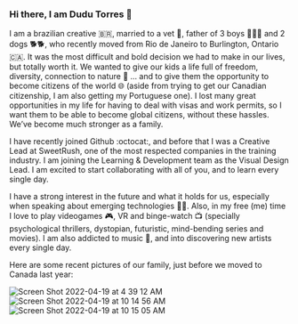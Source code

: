 ### Hi there, I am Dudu Torres 👋
I am a brazilian creative 🇧🇷, married to a vet 🐘, father of 3 boys 👦👦👦 and 2 dogs 🐕🐕, who recently moved from Rio de Janeiro to Burlington, Ontario 🇨🇦. It was the most difficult and bold decision we had to make in our lives, but totally worth it. We wanted to give our kids a life full of freedom, diversity, connection to nature 🌲 … and to give them the opportunity to become citizens of the world 🌐 (aside from trying to get our Canadian citizenship, I am also getting my Portuguese one). I lost many great opportunities in my life for having to deal with visas and work permits, so I want them to be able to become global citizens, without these hassles. We’ve become much stronger as a family.

I have recently joined Github :octocat:, and before that I was a Creative Lead at SweetRush, one of the most respected companies in the training industry. I am joining the Learning & Development team as the Visual Design Lead. I am excited to start collaborating with all of you, and to learn every single day.

I have a strong interest in the future and what it holds for us, especially when speaking about emerging technologies 👨‍💻. Also, in my free (me) time I love to play videogames 🎮, VR and binge-watch 📺 (specially psychological thrillers, dystopian, futuristic, mind-bending series and movies). I am also addicted to music 🎵, and into discovering new artists every single day.

Here are some recent pictures of our family, just before we moved to Canada last year:

![Screen Shot 2022-04-19 at 4 39 12 AM](https://user-images.githubusercontent.com/2192317/164023975-2d4f063e-87d7-4078-b2c5-d57c0e3c2dc3.png)
![Screen Shot 2022-04-19 at 10 14 56 AM](https://user-images.githubusercontent.com/2192317/164024496-abf8f3d3-7110-4efc-9aa6-67dadcab4a0c.png)
![Screen Shot 2022-04-19 at 10 15 05 AM](https://user-images.githubusercontent.com/2192317/164024515-ec252261-7e4b-4ca1-b127-92dd8c17b130.png)




<!--
**dudutorres/dudutorres** is a ✨ _special_ ✨ repository because its `README.md` (this file) appears on your GitHub profile.

Here are some ideas to get you started:

- 🔭 I’m currently working on ...
- 🌱 I’m currently learning ...
- 👯 I’m looking to collaborate on ...
- 🤔 I’m looking for help with ...
- 💬 Ask me about ...
- 📫 How to reach me: ...
- 😄 Pronouns: ...
- ⚡ Fun fact: ...
-->
